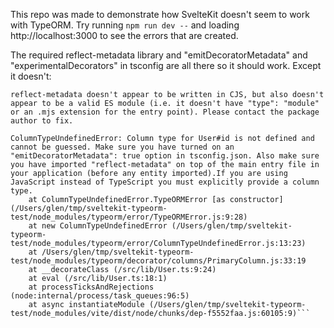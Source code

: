 This repo was made to demonstrate how SvelteKit doesn't seem to work with TypeORM. Try running `npm run dev --` and loading http://localhost:3000 to see the errors that are created.

The required reflect-metadata library and "emitDecoratorMetadata" and "experimentalDecorators" in tsconfig are all there so it should work. Except it doesn't:

```
reflect-metadata doesn't appear to be written in CJS, but also doesn't appear to be a valid ES module (i.e. it doesn't have "type": "module" or an .mjs extension for the entry point). Please contact the package author to fix.
```

```
ColumnTypeUndefinedError: Column type for User#id is not defined and cannot be guessed. Make sure you have turned on an "emitDecoratorMetadata": true option in tsconfig.json. Also make sure you have imported "reflect-metadata" on top of the main entry file in your application (before any entity imported).If you are using JavaScript instead of TypeScript you must explicitly provide a column type.
    at ColumnTypeUndefinedError.TypeORMError [as constructor] (/Users/glen/tmp/sveltekit-typeorm-test/node_modules/typeorm/error/TypeORMError.js:9:28)
    at new ColumnTypeUndefinedError (/Users/glen/tmp/sveltekit-typeorm-test/node_modules/typeorm/error/ColumnTypeUndefinedError.js:13:23)
    at /Users/glen/tmp/sveltekit-typeorm-test/node_modules/typeorm/decorator/columns/PrimaryColumn.js:33:19
    at __decorateClass (/src/lib/User.ts:9:24)
    at eval (/src/lib/User.ts:18:1)
    at processTicksAndRejections (node:internal/process/task_queues:96:5)
    at async instantiateModule (/Users/glen/tmp/sveltekit-typeorm-test/node_modules/vite/dist/node/chunks/dep-f5552faa.js:60105:9)```
